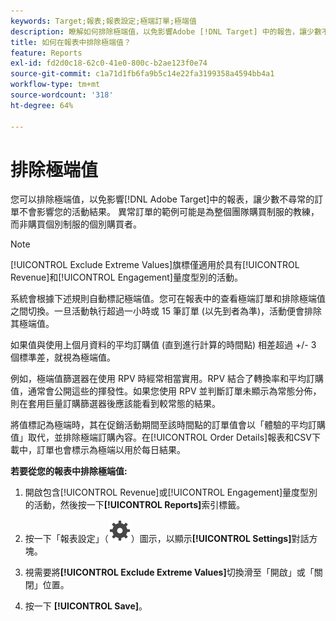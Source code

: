```yaml
---
keywords: Target;報表;報表設定;極端訂單;極端值
description: 瞭解如何排除極端值，以免影響Adobe [!DNL Target] 中的報告，讓少數不尋常的訂單不會影響您的活動結果。
title: 如何在報表中排除極端值？
feature: Reports
exl-id: fd2d0c18-62c0-41e0-800c-b2ae123f0e74
source-git-commit: c1a71d1fb6fa9b5c14e22fa3199358a4594bb4a1
workflow-type: tm+mt
source-wordcount: '318'
ht-degree: 64%

---
```


# 排除極端值

您可以排除極端值，以免影響[!DNL Adobe Target]中的報表，讓少數不尋常的訂單不會影響您的活動結果。 異常訂單的範例可能是為整個團隊購買制服的教練，而非購買個別制服的個別購買者。

>[!NOTE]
>
>[!UICONTROL Exclude Extreme Values]旗標僅適用於具有[!UICONTROL Revenue]和[!UICONTROL Engagement]量度型別的活動。

系統會根據下述規則自動標記極端值。您可在報表中的查看極端訂單和排除極端值之間切換。一旦活動執行超過一小時或 15 筆訂單 (以先到者為準)，活動便會排除其極端值。

如果值與使用上個月資料的平均訂購值 (直到進行計算的時間點) 相差超過 +/- 3 個標準差，就視為極端值。

例如，極端值篩選器在使用 RPV 時經常相當實用。RPV 結合了轉換率和平均訂購值，通常會公開這些的揮發性。如果您使用 RPV 並判斷訂單未顯示為常態分佈，則在套用巨量訂購篩選器後應該能看到較常態的結果。

將值標記為極端時，其在促銷活動期間至該時間點的訂單值會以「體驗的平均訂購值」取代，並排除極端訂購內容。在[!UICONTROL Order Details]報表和CSV下載中，訂單也會標示為極端以用於每日結果。

**若要從您的報表中排除極端值:**

1. 開啟包含[!UICONTROL Revenue]或[!UICONTROL Engagement]量度型別的活動，然後按一下&#x200B;**[!UICONTROL Reports]**&#x200B;索引標籤。
1. 按一下「報表設定」（![報表設定圖示](/help/main/assets/icons/Setting.svg)）圖示，以顯示&#x200B;**[!UICONTROL Settings]**&#x200B;對話方塊。

1. 視需要將&#x200B;**[!UICONTROL Exclude Extreme Values]**&#x200B;切換滑至「開啟」或「關閉」位置。
1. 按一下 **[!UICONTROL Save]**。
